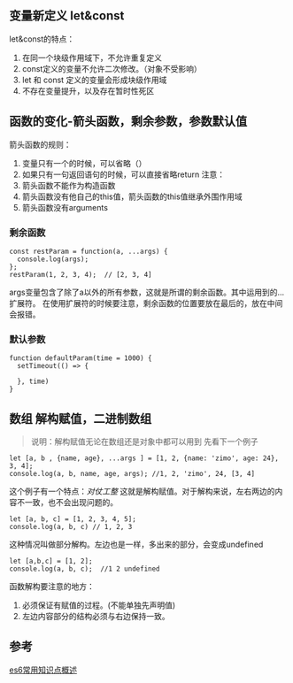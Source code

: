 ## 变量新定义 let&const
let&const的特点：
1. 在同一个块级作用域下，不允许重复定义
2. const定义的变量不允许二次修改。（对象不受影响）
3. let 和 const 定义的变量会形成块级作用域
4. 不存在变量提升，以及存在暂时性死区

## 函数的变化-箭头函数，剩余参数，参数默认值
箭头函数的规则：
1. 变量只有一个的时候，可以省略（）
2. 如果只有一句返回语句的时候，可以直接省略return
注意：
1. 箭头函数不能作为构造函数
2. 箭头函数没有他自己的this值，箭头函数的this值继承外围作用域
3. 箭头函数没有arguments

### 剩余函数
```
const restParam = function(a, ...args) {
  console.log(args);
};
restParam(1, 2, 3, 4);  // [2, 3, 4]
```
args变量包含了除了a以外的所有参数，这就是所谓的剩余函数。其中运用到的...扩展符。
在使用扩展符的时候要注意，剩余函数的位置要放在最后的，放在中间会报错。
### 默认参数
```
function defaultParam(time = 1000) {
  setTimeout(() => {

  }, time)
}
```

## 数组  解构赋值，二进制数组
>说明：解构赋值无论在数组还是对象中都可以用到
先看下一个例子
```
let [a, b , {name, age}, ...args ] = [1, 2, {name: 'zimo', age: 24}, 3, 4];
console.log(a, b, name, age, args); //1, 2, 'zimo', 24, [3, 4]
```
这个例子有一个特点：*对仗工整*
这就是解构赋值。对于解构来说，左右两边的内容不一致，也不会出现问题的。
```
let [a, b, c] = [1, 2, 3, 4, 5];
console.log(a, b, c) // 1, 2, 3
```
这种情况叫做部分解构。左边也是一样，多出来的部分，会变成undefined
```
let [a,b,c] = [1, 2];
console.log(a, b, c);  //1 2 undefined
```
函数解构要注意的地方：
1. 必须保证有赋值的过程。(不能单独先声明值)
2. 左边内容部分的结构必须与右边保持一致。


## 参考
[es6常用知识点概述](https://github.com/laizimo/zimo-article/issues/38)